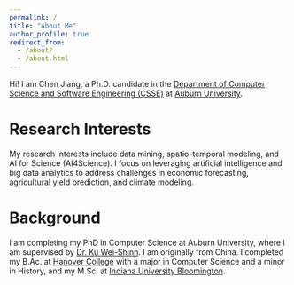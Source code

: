 ```yaml
---
permalink: /
title: "About Me"
author_profile: true
redirect_from: 
  - /about/
  - /about.html
---
```

Hi! I am Chen Jiang, a Ph.D. candidate in the [Department of Computer Science and Software Engineering (CSSE)](https://www.eng.auburn.edu/comp/#gsc.tab=0) at [Auburn University](https://eng.auburn.edu/).

Research Interests
======
My research interests include data mining, spatio-temporal modeling, and AI for Science (AI4Science). I focus on leveraging artificial intelligence and big data analytics to address challenges in economic forecasting, agricultural yield prediction, and climate modeling.

Background
======
I am completing my PhD in Computer Science at Auburn University, where I am supervised by [Dr. Ku Wei-Shinn](https://www.eng.auburn.edu/~weishinn/). I am originally from China. I completed my B.Ac. at [Hanover College](https://www.hanover.edu/) with a major in Computer Science and a minor in History, and my M.Sc. at [Indiana University Bloomington](https://bloomington.iu.edu/index.html).
